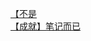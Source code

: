 [【不是](http://tieba.baidu.com/p/2615411771?see_lz=1&pn=)   
[【成就】笔记而已](http://tieba.baidu.com/p/2614719823?see_lz=1&pn=)   
